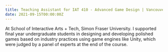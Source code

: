 ```yaml
---
title: Teaching Assistant for IAT 410 - Advanced Game Design | Vancouver, Canada
date: 2021-09-15T00:00:00Z
---
```


At School of Interactive Arts + Tech, Simon Fraser University. I supported final year undergraduate students in designing and developing polished games based on industry practices using game engines like Unity, which were judged by a panel of experts at the end of the course.
